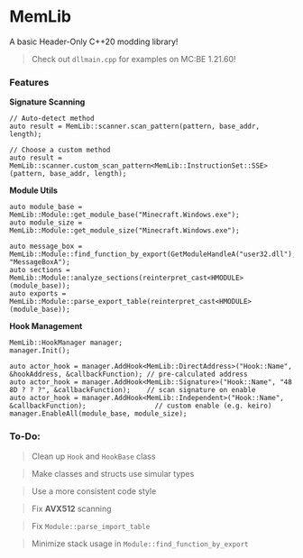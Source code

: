 # MemLib

A basic Header-Only C++20 modding library!
> Check out `dllmain.cpp` for examples on MC:BE 1.21.60!

### Features

**Signature Scanning**
```
// Auto-detect method
auto result = MemLib::scanner.scan_pattern(pattern, base_addr, length);

// Choose a custom method
auto result = MemLib::scanner.custom_scan_pattern<MemLib::InstructionSet::SSE>(pattern, base_addr, length);
```

**Module Utils**
```
auto module_base = MemLib::Module::get_module_base("Minecraft.Windows.exe");
auto module_size = MemLib::Module::get_module_size("Minecraft.Windows.exe");

auto message_box = MemLib::Module::find_function_by_export(GetModuleHandleA("user32.dll"), "MessageBoxA");
auto sections = MemLib::Module::analyze_sections(reinterpret_cast<HMODULE>(module_base));
auto exports = MemLib::Module::parse_export_table(reinterpret_cast<HMODULE>(module_base));
```

**Hook Management**
```
MemLib::HookManager manager;
manager.Init();

auto actor_hook = manager.AddHook<MemLib::DirectAddress>("Hook::Name", &hookAddress, &callbackFunction); // pre-calculated address
auto actor_hook = manager.AddHook<MemLib::Signature>("Hook::Name", "48 8D ? ? ?", &callbackFunction);    // scan signature on enable
auto actor_hook = manager.AddHook<MemLib::Independent>("Hook::Name", &callbackFunction);                 // custom enable (e.g. keiro)
manager.EnableAll(module_base, module_size);
```

### To-Do:

> Clean up `Hook` and `HookBase` class

> Make classes and structs use simular types

> Use a more consistent code style

> Fix **AVX512** scanning

> Fix `Module::parse_import_table`

> Minimize stack usage in `Module::find_function_by_export`